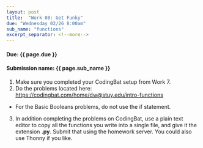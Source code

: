 ```yaml
---
layout: post
title:  "Work 08: Get Funky"
due: "Wednesday 02/26 8:00am"
sub_name: "functions"
excerpt_separator: <!--more-->
---
```


#### Due: {{ page.due }}

#### Submission name: {{ page.sub_name }}
 <!--more-->

1. Make sure you completed your CodingBat setup from Work 7.
2. Do the problems located here: <https://codingbat.com/home/dw@stuy.edu/intro-functions>
  * For the Basic Booleans problems, do not use the if statement.
3. In addition completing the problems on CodingBat, use a plain text editor to copy all the functions you write into a single file, and give it the extension __.py__. Submit that using the homework server. You could also use Thonny if you like.

